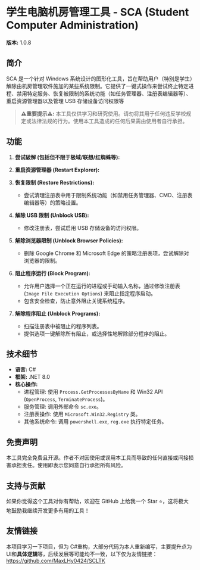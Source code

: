 # 学生电脑机房管理工具 - SCA (Student Computer Administration)

**版本:** 1.0.8

## 简介

SCA 是一个针对 Windows 系统设计的图形化工具，旨在帮助用户（特别是学生）解除由机房管理软件施加的某些系统限制。它提供了一键式操作来尝试终止特定进程、禁用特定服务、恢复被限制的系统功能（如任务管理器、注册表编辑器等）、重启资源管理器以及管理 USB 存储设备访问权限等

> **⚠️重要提示⚠️:** 本工具仅供学习和研究使用。请勿将其用于任何违反学校规定或法律法规的行为。使用本工具造成的任何后果需由使用者自行承担。

## 功能

1.  **尝试破解 (包括但不限于极域/联想/红蜘蛛等):**

2.  **重启资源管理器 (Restart Explorer):**
3.  **恢复限制 (Restore Restrictions):**
    *   尝试清理注册表中用于限制系统功能（如禁用任务管理器、CMD、注册表编辑器等）的策略设置。
4.  **解除 USB 限制 (Unblock USB):**
    *   修改注册表，尝试启用 USB 存储设备的访问权限。
5.  **解除浏览器限制 (Unblock Browser Policies):**
    *   删除 Google Chrome 和 Microsoft Edge 的策略注册表项，尝试解除对浏览器的限制。
6.  **阻止程序运行 (Block Program):**
    *   允许用户选择一个正在运行的进程或手动输入名称，通过修改注册表 (`Image File Execution Options`) 来阻止指定程序启动。
    *   包含安全检查，防止意外阻止关键系统程序。
7.  **解除程序阻止 (Unblock Programs):**
    *   扫描注册表中被阻止的程序列表。
    *   提供选项一键解除所有阻止，或选择性地解除部分程序的阻止。
## 技术细节

*   **语言:** C#
*   **框架:** .NET 8.0
*   **核心操作:**
    *   进程管理: 使用 `Process.GetProcessesByName` 和 Win32 API (`OpenProcess`, `TerminateProcess`)。
    *   服务管理: 调用外部命令 `sc.exe`。
    *   注册表操作: 使用 `Microsoft.Win32.Registry` 类。
    *   其他系统命令: 调用 `powershell.exe`, `reg.exe` 执行特定任务。

## 免责声明

本工具完全免费且开源。作者不对因使用或误用本工具而导致的任何直接或间接损害承担责任。使用即表示您同意自行承担所有风险。

## 支持与贡献

如果你觉得这个工具对你有帮助，欢迎在 GitHub 上给我一个 Star ⭐，这将极大地鼓励我继续开发更多有用的工具！


## 友情链接
本项目学习一下项目，但为 C#重构，大部分代码为本人重新编写，主要提升点为UI和**具体逻辑**等，后续发展等可能均不一致，以下仅为友情链接：
https://github.com/MaxLHy0424/SCLTK
